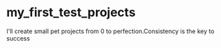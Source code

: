 # my_first_test_projects
I'll create small pet projects from 0 to perfection.Consistency is the key to success
